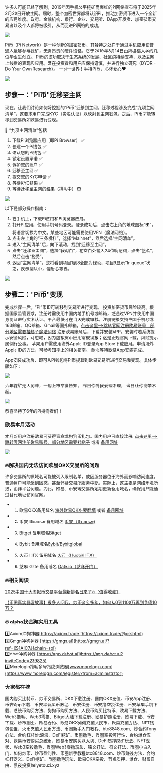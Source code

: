 许多人可能已经了解到，2019年因手机公平挖矿而爆红的Pi网络宣布将于2025年2月20日开放主网。届时，整个加密世界都将认识Pi，推动加密货币进入一个全新的应用维度。政府、金融机构、银行、企业、交易所、DApp开发者、加密货币交易者以及个人都将被吸引，从而促进Pi网络的成功。

![](https://fe095ec.webp.li/pi-coin-001.png)

Pi币（Pi Network）是一种创新的加密货币，其独特之处在于通过手机应用使普通人能够参与挖矿，无需昂贵的硬件设备。它于2019年3月14日由斯坦福大学的几位毕业生创立。
Pi币的成功取决于生态系统的发展、社区的持续支持，以及主网上线后的表现和应用。潜在投资者和用户应保持谨慎，并进行独立研究（DYOR - Do Your Own Research）。
一pi一世界！手持Pi币，心怀爱心❤️

![](https://fe095ec.webp.li/pi-coin-002.png)

## 步骤一："Pi币"迁移至主网

现在，让我们讨论如何将挖掘的“Pi币”迁移到主网。迁移过程涉及完成“九项主网清单”，这要求用户完成KYC（实名认证）以映射到主网钱包。之后，Pi币才能转移到交易所如欧易进行变现。

🌟 “九项主网清单”包括：
1. 下载Pi浏览器应用（即Pi Browser）       ✅
2. 创建一个Pi钱包                         ✅
3. 确认您的Pi钱包                         ✅
4. 锁定设置承诺                           ✅
5. 保护您的账户                           ✅
6. 迁移至主网                             ✅
7. 提交您的KYC申请                        ✅
8. 等待KYC结果                            ✅
9. 等待迁移至主网的结果（排队中）           ❎

![](https://fe095ec.webp.li/pi-coin-006.png)

以下是部分操作指南：
1. 在手机上，下载Pi应用和Pi浏览器应用。
2. 打开Pi应用，使用手机号码登录。登录成功后，点击右上角的地球图标“🌍”，将语言切换为中文。某些地区可能需要使用VPN（魔法网络）。
3. 点击左上角的“三条横杠”，选择“Mainnet”，然后选择“主网清单”。
4. 进入“主网清单”后，向下滚动，找到“迁移至主网”。
5. 点击“迁移至主网”，选择“我明白”，在空白处输入24位助记词，点击“签名”，然后点击“接受”。
6. 返回“主网清单”，您将看到项目1到8全部为绿色，项目9显示“In queue”状态，表示排队中，请耐心等待。

![](https://fe095ec.webp.li/pi-coin-005.png)

## 步骤二："Pi币"变现
完成步骤一后，“Pi”币即可转移到交易所进行变现。
投资加密货币风险较高。根据国家监管要求，注册时需使用中国内地手机号或邮箱，或通过VPN并使用中国身份证进行实名认证。平台最快可在当天完成审核。注册链接支持中国手机号或163邮箱、QQ邮箱、Gmail等国外邮箱，[点击这里–>跳转官网注册欧易账号，部分地区需要挂梯子魔法网络](https://www.chouyi.world/zh-hans/join/18639032) 注册欧易账号后，下载并安装APP。安装时若系统提示安全风险，可忽略，因为虚拟货币应用常被误报；这是正规官网下载，风险提示属例行公事。
苹果用户需使用海外Apple ID登录App Store下载应用。申请海外Apple ID的方法，可参考知乎上的相关指南。
耐心等待欧易App安装完成。

App安装成功后，即可从Pi钱包将Pi币提取到欧易交易所进行交易和变现。具体步骤如下：

![](https://fe095ec.webp.li/pi-coin-007.png)

六年挖矿无人问津，一朝上市举世皆知。
昨日你对我爱理不理，
今日让你高攀不起。

![](https://fe095ec.webp.li/pi-coin-008.png)

恭喜坚持了6年的Pi持有者们！

### 欧易本月活动
本月新用户注册欧易可获得盲盒或狗狗币礼包。国内用户可直接注册: [点击这里–>跳转官网注册欧易账号，部分地区需要挂梯子](https://www.okx.com/zh-hans/join/74873351) 或者 [备用网址](https://www.chouyi.world/zh-hans/join/18639032)

[![](https://fe095ec.webp.li/top-10-exchanges-001.jpg)](https://www.chouyi.world/zh-hans/join/18639032)

### 🔥解决国内无法访问欧易OKX交易所的问题
许多交易所的原域名可能被列入限制名单，或因服务器位于海外而影响访问速度。普通用户可能感到困惑，甚至怀疑交易所服务中断。实际上，这主要是网络环境所致，而非平台问题。为此，欧易、币安等交易所定期更新备用域名，确保用户能通过替代地址访问官网。

- 1. 欧易OKX备用域名 [海外欧易OKX-要翻墙](https://www.okx.com/zh-hans/join/74873351) 或者 [备用网址](https://www.chouyi.world/zh-hans/join/18639032) 
- 2. 币安 Binance 备用域名 [币安（Binance)](https://accounts.binance.com/zh-CN/register?ref=36457687)
- 3. Bitget 备用域名[Bitget](https://www.bitget.com/zh-CN/referral/register?from=referral&clacCode=VRNEYUTR)
- 4. Bybit 备用域名[Bybit/Bybitglobal](https://www.bybitglobal.com/zh-MY/invite/?ref=VMKORMM)
- 5. 火币 HTX 备用域名 [火币（Huobi/HTX）](https://www.htx.com/invite/zh-cn/1f?invite_code=whf45223)
- 6. 芝麻 Gate 备用域名 [Gate.io（芝麻开门）](https://www.gate.io/zh/signup?ref_type=103&ref=A1ERAQ)

### 🔥相关阅读
[2025中国十大虚拟币交易平台最新排名出来了🔥【值得收藏】](https://btc8848.com/top-10-exchanges/)

[【币圈真实暴富故事】很多人问我，炒币这么多年，如何从0到1100万再到负债10万？](https://heiyetouzi.xyz/biquanstory001/)

### 🔥 alpha找金狗实用工具
1️⃣Axiom冲狗神器[https://axiom.trade](https://axiom.trade/@csshtml)  
2️⃣Gmgn冲狗神器 [https://gmgn.ai](https://gmgn.ai/?ref=6S1AIC7J&chain=sol)  
3️⃣dbot冲狗神器 [https://app.debot.ai](https://app.debot.ai?inviteCode=239825)  
4️⃣Morelogin撸毛多号指纹浏览器[www.morelogin.com](https://www.morelogin.com/register/?from=administrator)  

### 大家都在搜
国内购买比特币、炒币交易所、OKX下载注册、国内OKX充值、币安App注册、币安App下载、币安平台买币教程、币安注册、币安撸空投注册、币安苹果手机下载、总统币购买方法、狗狗币购买方法、人民币购买比特币、欧易下载方法、Web3撸毛、Web3零撸、Bitget大陆下载注册、欧易护照注册、欧易下载、币安下载、炒币副业、欧易合约、欧易OKX如何充值人民币、欧易充值方法、NFT钱包设置、火币充值人民币方法、币圈新手入门教程、btc8848.com、炒合约Tony心法、合约杠杆bit浪浪、DeFi挖矿、币圈撸毛、币圈空投可行性、合约爆仓应对、欧易币安购买总统币、欧易币安购买以太坊、DeFi质押挖矿玩法、NFT现状、Web3空投撸毛、币圈Web3零撸玩法、铭文打法、符文打法、币圈小白入门、如何炒币、炒币盈利性、币圈新手教程btc8848.com、炒币赚钱方法、合约杠杆定义、DeFi挖矿、币圈撸毛玩法、欧易OKX空投、节点质押、爆仓、财富自由、黑夜投资heiyetouzi.xyz